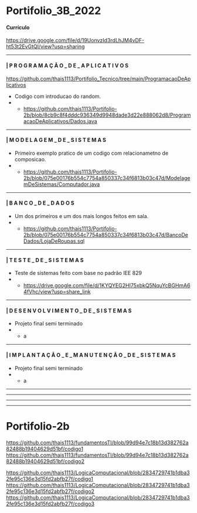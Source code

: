 # Portifolio_3B_2022
#### Currículo
https://drive.google.com/file/d/19UonvzId3rdLhJM4vDF-ht53t2EvGtQI/view?usp=sharing

---------------------
#### | P R O G R A M A Ç Ã O _ D E _ A P L I C A T I V O S
https://github.com/thais1113/Portifolio_Tecnico/tree/main/ProgramacaoDeAplicativos

* Codigo com introducao do random.
* - https://github.com/thais1113/Portifolio-2b/blob/8cb9c8f4dddc936349d9948dade3d22e888062d8/ProgramacaoDeAplicativos/Dados.java

---------------------
#### | M O D E L A G E M _ D E _ S I S T E M A S

* Primeiro exemplo pratico de um codigo com relacionametno de composicao.
* - https://github.com/thais1113/Portifolio-2b/blob/075e00176b554c7754a850337c34f6813b03c47d/ModelagemDeSistemas/Computador.java
--------------------
#### | B A N C O _ D E _ D A D O S

*  Um dos primeiros e um dos mais longos feitos em sala. 
* - https://github.com/thais1113/Portifolio-2b/blob/075e00176b554c7754a850337c34f6813b03c47d/BancoDeDados/LojaDeRoupas.sql
--------------------
#### | T E S T E _ D E _ S I S T E M A S

*  Teste de sistemas feito com base no padrão IEE 829
* - https://drive.google.com/file/d/1KYQYEG2HI75xbkQ5NquYcBGHmA64fVhc/view?usp=share_link
--------------------
#### | D E S E N V O L V I M E N T O _ D E _ S I S T E M A S

*  Projeto final semi terminado
* - a
--------------------
#### | I M P L A N T A Ç Ã O _ E _ M A N U T E N Ç Ã O _ D E _ S I S T E M A S


*  Projeto final semi terminado
* - a

--------------------
--------------------
--------------------
--------------------
# Portifolio-2b
https://github.com/thais1113/fundamentosTI/blob/99d94e7c18b13d382762a82488b19404629d51bf/codigo1
https://github.com/thais1113/fundamentosTI/blob/99d94e7c18b13d382762a82488b19404629d51bf/codigo2

https://github.com/thais1113/LogicaComputacional/blob/2834729741b1dba32fe95c136e3d15fd2abfb27f/codigo1
https://github.com/thais1113/LogicaComputacional/blob/2834729741b1dba32fe95c136e3d15fd2abfb27f/codigo2
https://github.com/thais1113/LogicaComputacional/blob/2834729741b1dba32fe95c136e3d15fd2abfb27f/codigo3
